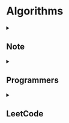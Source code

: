 # Algorithms

<details>
  <summary>
    <h2>Note</h2>
  </summary>

  <ul>
    <li>
      <a href="https://github.com/wonjin-dev/algorithm/blob/main/Note/Linked List">
        Linked List
      </a>
    </li>
    <li>
      <a href="https://github.com/wonjin-dev/algorithm/blob/main/Note/BST">
        BST
      </a>
    </li>
    <li>
      <a href="https://github.com/wonjin-dev/algorithm/blob/main/Note/Recursion">
        Recursion
      </a>
    </li>
    <li>
      <a href="https://github.com/wonjin-dev/algorithm/blob/main/Note/BFS.md">
        BFS
      </a>
    </li>
    <li>
      <a href="https://github.com/wonjin-dev/algorithm/blob/main/Note/DFS.md">
        DFS
      </a>
    </li>
    <li>
      <a href="https://github.com/wonjin-dev/algorithm/blob/main/Note/Graph.md">
        Graph
      </a>
    </li>
    <li>
      <a href="https://github.com/wonjin-dev/algorithm/blob/main/Note/Trie">
        Trie
      </a>
    </li>
    <li>
      <a href="https://github.com/wonjin-dev/algorithm/blob/main/Note/Heap">
        Heap
      </a>
    </li>
    <li>
      <a href="https://github.com/wonjin-dev/algorithm/blob/main/Note/Hash Table.md">
        Hash Table
      </a>
    </li>
    <li>
      <a href="https://github.com/wonjin-dev/algorithm/blob/main/Note/Greedy.md">
        Greedy
      </a>
    </li>
    <li>
      <a href="https://github.com/wonjin-dev/algorithm/blob/main/Note/Sort.md">
        Sort
      </a>
    </li>
  </ul>
</details>

<details>
  <summary>
    <h2>Programmers</h2>
  </summary>

  <details open>
    <summary>
      <h3>Level 2</h3>
    </summary>
    <ul>
      <li>
        <a href="./Programmers/Lv2/큰 수 만들기">[Greedy] 큰 수 만들기</a>
      </li>
      <li>
        <a href="./Programmers/Lv2/배상 비용 최소화">[Heap] 배상 비용 최소화</a>
      </li>
    </ul>
  </details>

  <details open>
    <summary>
      <h3>Level 3</h3>
    </summary>
    <ul>
      <li>
        <a href="./Programmers/Lv3/가장 먼 노드">[Graph] 가장 먼 노드</a>
      </li>
      <li>
        <a href="./Programmers/Lv3/가장 먼 노드">[Hash] 베스트 앨범</a>
      </li>
    </ul>
  </details>
</details>

<details>
  <summary>
    <h2>LeetCode</h2>
  </summary>

  <ul>
    <li>
      <a href="./LeetCode/21">[Linked List] 21</a>
    </li>
    <li>
      <a href="./LeetCode/938">[DFS] 938</a>
    </li>
    <li>
      <a href="./LeetCode/2265">[DFS] 2265</a>
    </li>
    <li>
      <a href="./LeetCode/230">[BST] 230</a>
    </li>
    <li>
      <a href="./LeetCode/102">[BFS] 102</a>
    </li>
  </ul>
</details>
